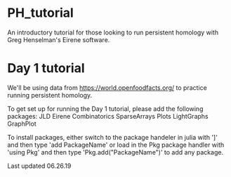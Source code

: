# PH_tutorial
An introductory tutorial for those looking to run persistent homology with Greg Henselman's Eirene software.

# Day 1 tutorial
We'll be using data from https://world.openfoodfacts.org/ to practice running persistent homology. 

To get set up for running the Day 1 tutorial, please add the following packages:
JLD
Eirene
Combinatorics
SparseArrays
Plots
LightGraphs
GraphPlot

To install packages, either switch to the package handeler in julia with ']' and then type 'add PackageName' or load in the Pkg package
handler with 'using Pkg' and then type 'Pkg.add("PackageName")' to add any package.

Last updated 06.26.19
